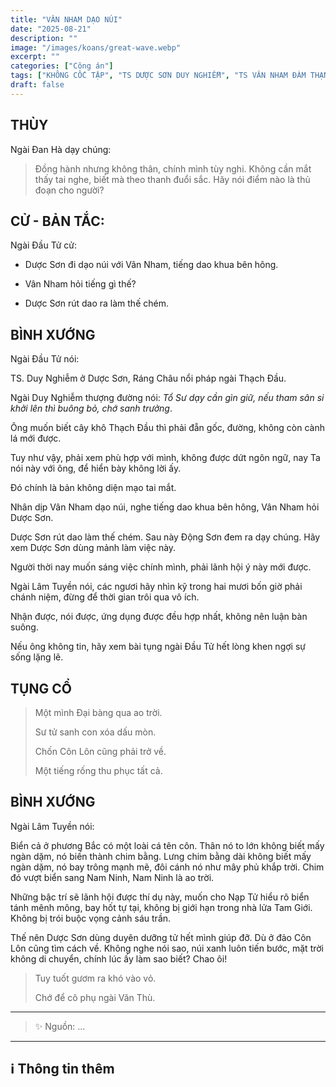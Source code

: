 ```yaml
---
title: "VÂN NHAM DẠO NÚI"
date: "2025-08-21"
description: ""
image: "/images/koans/great-wave.webp"
excerpt: ""
categories: ["Công án"]
tags: ["KHÔNG CỐC TẬP", "TS DƯỢC SƠN DUY NGHIỄM", "TS VÂN NHAM ĐÀM THẠNH"]
draft: false
---
```


## THÙY

Ngài Đan Hà dạy chúng:

> Đồng hành nhưng không thân, chính mình tùy nghi. 
Không cần mắt thấy tai nghe, biết mà theo thanh đuổi sắc. 
Hãy nói điểm nào là thủ đoạn cho người?

## CỬ - BẢN TẮC:

Ngài Đầu Tử cử: 

- Dược Sơn đi dạo núi với Vân Nham, tiếng dao khua bên hông. 

- Vân Nham hỏi tiếng gì thế?

- Dược Sơn rút dao ra làm thế chém.

## BÌNH XƯỚNG

Ngài Đầu Tử nói:

TS. Duy Nghiễm ở Dược Sơn, Ráng Châu nổi pháp ngài Thạch Đầu.

Ngài Duy Nghiễm thượng đường nói: *Tổ Sư dạy cần gìn giữ, nếu tham sân si khởi lên thì buông bỏ, chớ sanh trưởng*. 

Ông muốn biết cây khô Thạch Đầu thì phải đẵn gốc, đường, không còn cành lá mới được. 

Tuy như vậy, phải xem phù hợp với mình, không được dứt ngôn ngữ, nay Ta nói này với ông, để hiển bày không lời ấy. 

Đó chính là bản không diện mạo tai mắt.

Nhân dịp Vân Nham dạo núi, nghe tiếng dao khua bên hông, Vân Nham hỏi Dược Sơn. 

Dược Sơn rút dao làm thế chém. Sau này Động Sơn đem ra dạy chúng. Hãy xem Dược Sơn dùng mảnh làm việc này. 

Người thời nay muốn sáng việc chính mình, phải lãnh hội ý này mới được.

Ngài Lâm Tuyền nói, các ngươi hãy nhìn kỹ trong hai mươi bốn giờ phải chánh niệm, đừng để thời gian trôi qua vô ích. 

Nhận được, nói được, ứng dụng được đều hợp nhất, không nên luận bàn suông. 

Nếu ông không tin, hãy xem bài tụng ngài Đầu Tử hết lòng khen ngợi sự sống lặng lẽ.

## TỤNG CỔ

> Một mình Đại bàng qua ao trời.
>
> Sư tử sanh con xóa dấu mòn.
>
> Chốn Côn Lôn cũng phải trở về.
> 
> Một tiếng rống thu phục tất cả.

## BÌNH XƯỚNG

Ngài Lâm Tuyền nói: 

Biển cả ở phương Bắc có một loài cá tên côn. 
Thân nó to lớn không biết mấy ngàn dặm, nó biến thành chim bằng. 
Lưng chim bằng dài không biết mấy ngàn dặm, nó bay trông mạnh mẽ, đôi cánh nó như mây phủ khắp trời. 
Chim đó vượt biển sang Nam Ninh, Nam Ninh là ao trời.

Những bậc trí sẽ lãnh hội được thí dụ này, muốn cho Nạp Tử hiểu rõ biển tánh mênh mông, bay hốt tự tại, không bị giới hạn trong nhà lửa Tam Giới. 
Không bị trói buộc vọng cảnh sáu trần.

Thế nên Dược Sơn dùng duyên dưỡng tử hết mình giúp đỡ. Dù ở đảo Côn Lôn cũng tìm cách về. 
Không nghe nói sao, núi xanh luôn tiến bước, mặt trời không di chuyển, chính lúc ấy làm sao biết? Chao ôi!

> Tuy tuốt gươm ra khó vào vỏ.
> 
> Chớ để cô phụ ngài Văn Thù.

***

> ✨ Nguồn:  ...

***

## ℹ️ Thông tin thêm

[^1]: ⭐️  <a href="https://blog.phapthihoi.org/gt-member/ts-phap-nhan-van-ich/" target="_blank">TS PHÁP NHÃN VĂN ÍCH</a>
